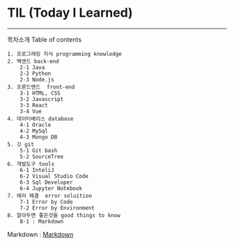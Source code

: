 # TIL (Today I Learned)
- - -
목차소개 Table of contents 
>
    1. 프로그래밍 지식 programming knowledge
    2. 백엔드 back-end
        2-1 Java 
        2-2 Python 
        2-3 Node.js     
    3. 프론드엔드  front-end
        3-1 HTML, CSS 
        3-2 Javascript
        3-3 React 
        3-4 Vue 
    4. 데이터베이스 database 
        4-1 Oracle 
        4-2 MySql
        4-3 Mongo DB 
    5. 깃 git 
        5-1 Git bash 
        5-2 SourceTree 
    6. 개발도구 tools 
        6-1 InteliJ 
        6-2 Visual Studio Code 
        6-3 Sql Developer 
        6-4 Jupyter Notebook 
    7. 에러 해결  error soluition 
        7-1 Error by Code
        7-2 Error by Environment
    8. 알아두면 좋은것들 good things to know 
        8-1 : Markdown


Markdown : [Markdown](https://github.com/kylekim23/TIL-/blob/main/good%20things%20to%20know/Markdown.md)
